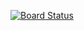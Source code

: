 [![Board Status](https://dev.azure.com/aiw-devops/068b71b5-ed93-411b-9b64-aff20c2ea68d/854a9505-9fa2-4643-a5a5-9581e88e0de7/_apis/work/boardbadge/34a9992a-b5c3-419e-b124-47c975528e42)](https://dev.azure.com/aiw-devops/068b71b5-ed93-411b-9b64-aff20c2ea68d/_boards/board/t/854a9505-9fa2-4643-a5a5-9581e88e0de7/Microsoft.RequirementCategory)